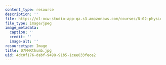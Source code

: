```yaml
---
content_type: resource
description: ''
file: https://ol-ocw-studio-app-qa.s3.amazonaws.com/courses/8-02-physics-ii-electricity-and-magnetism-spring-2007/4dc0f176dabf949891b51cee033fece2_07FMRthumb.jpg
file_type: image/jpeg
image_metadata:
  caption: ''
  credit: ''
  image-alt: ''
resourcetype: Image
title: 07FMRthumb.jpg
uid: 4dc0f176-dabf-9498-91b5-1cee033fece2
---
```

